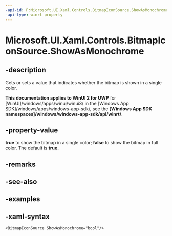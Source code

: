 ```yaml
---
-api-id: P:Microsoft.UI.Xaml.Controls.BitmapIconSource.ShowAsMonochrome
-api-type: winrt property
---
```

<!-- Property syntax.
public bool ShowAsMonochrome { get;  set; }
-->

# Microsoft.UI.Xaml.Controls.BitmapIconSource.ShowAsMonochrome


## -description

Gets or sets a value that indicates whether the bitmap is shown in a single color.


**This documentation applies to WinUI 2 for UWP** for [WinUI]/windows/apps/winui/winui3/ in the [Windows App SDK]/windows/apps/windows-app-sdk/, see the **[Windows App SDK namespaces]/windows/windows-app-sdk/api/winrt/**.

## -property-value

**true** to show the bitmap in a single color; **false** to show the bitmap in full color. The default is **true.**


## -remarks


## -see-also


## -examples


## -xaml-syntax

```xaml
<BitmapIconSource ShowAsMonochrome="bool"/>
```


